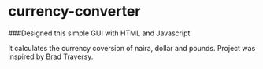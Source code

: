 # currency-converter

###Designed this simple GUI with HTML and Javascript

It calculates the currency coversion of naira, dollar and pounds. Project was inspired by Brad Traversy.
